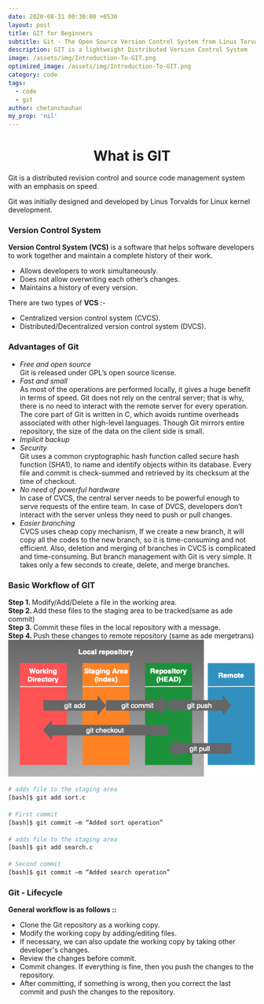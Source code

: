 ```yaml
---
date: 2020-08-31 00:30:00 +0530
layout: post
title: GIT for Beginners
subtitle: Git - The Open Source Version Control System from Linus Torvalds.
description: GIT is a lightweight Distributed Version Control System
image: /assets/img/Introduction-To-GIT.png
optimized_image: /assets/img/Introduction-To-GIT.png
category: code
tags:
  - code
  - git
author: chetanchauhan
my_prop: 'nil'
---
```

<h1 style="text-align:center;"> 
What is GIT
</h1>
Git is a distributed revision control and source code management system with an emphasis on speed.

Git was initially designed and developed by Linus Torvalds for Linux kernel development.

<h3>Version Control System</h3>
<strong>Version Control System (VCS)</strong> is a software that helps software developers to work together and maintain a complete history of their work.
<ul>
    <li>Allows developers to work simultaneously.</li>
    <li>Does not allow overwriting each other’s changes.</li>
    <li>Maintains a history of every version.</li>
</ul>
There are two types of <strong>VCS</strong> :-
<ul>
    <li>Centralized version control system (CVCS).</li>
    <li>Distributed/Decentralized version control system (DVCS).</li>
</ul>

<h3>Advantages of Git</h3>
<ul>
    <li><i>Free and open source</i></li>
    Git is released under GPL’s open source license.
    <li><i>Fast and small</i></li>
    As most of the operations are performed locally, it gives a huge benefit in terms of speed. 
    Git does not rely on the central server; that is why, there is no need to interact with the remote server for every operation. 
    The core part of Git is written in C, which avoids runtime overheads associated with other high-level languages. 
    Though Git mirrors entire repository, the size of the data on the client side is small.
    <li><i>Implicit backup</i></li>
    <li><i>Security</i></li>
    Git uses a common cryptographic hash function called secure hash function (SHA1), to name and identify objects within its database. 
    Every file and commit is check-summed and retrieved by its checksum at the time of checkout.
    <li><i>No need of powerful hardware</i></li>
    In case of CVCS, the central server needs to be powerful enough to serve requests of the entire team.
    In case of DVCS, developers don’t interact with the server unless they need to push or pull changes.
    <li><i>Easier branching</i></li>
    CVCS uses cheap copy mechanism, If we create a new branch, it will copy all the codes to the new branch, so it is time-consuming and not efficient. 
    Also, deletion and merging of branches in CVCS is complicated and time-consuming. 
    But branch management with Git is very simple. It takes only a few seconds to create, delete, and merge branches.
</ul>

<h3>Basic Workflow of GIT</h3>
<strong>Step 1. </strong> Modify/Add/Delete a file in the working area.<br>
<strong>Step 2. </strong> Add these files to the staging area to be tracked(same as ade commit)<br>
<strong>Step 3. </strong> Commit these files in the local repository with a message.<br>
<strong>Step 4. </strong> Push these changes to remote repository (same as ade mergetrans)<br>

<img src="/assets/img/Git_basic_operations.png" alt="Git Basic Operations Image">

``` bash
# adds file to the staging area
[bash]$ git add sort.c

# First commit
[bash]$ git commit –m “Added sort operation”

# adds file to the staging area
[bash]$ git add search.c

# Second commit
[bash]$ git commit –m “Added search operation”
```

<h3>Git - Lifecycle</h3>
<strong>General workflow is as follows :: </strong>
<ul>
    <li>Clone the Git repository as a working copy.</li>
    <li>Modify the working copy by adding/editing files.</li>
    <li>If necessary, we can also update the working copy by taking other developer's changes.</li>
    <li>Review the changes before commit.</li>
    <li>Commit changes. If everything is fine, then you push the changes to the repository.</li>
    <li>After committing, if something is wrong, then you correct the last commit and push the changes to the repository.</li>
</ul>

